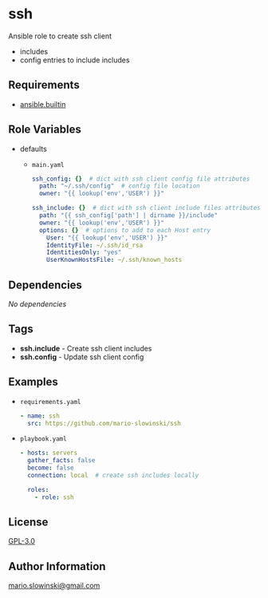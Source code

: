 ssh
===

Ansible role to create ssh client

* includes
* config entries to include includes

Requirements
------------

* [ansible.builtin](https://docs.ansible.com/ansible/latest/collections/ansible/builtin/index.html)

Role Variables
--------------

* defaults

  * `main.yaml`

    ```yaml
    ssh_config: {}  # dict with ssh client config file attributes
      path: "~/.ssh/config"  # config file location
      owner: "{{ lookup('env','USER') }}"

    ssh_include: {}  # dict with ssh client include files attributes
      path: "{{ ssh_config['path'] | dirname }}/include"
      owner: "{{ lookup('env','USER') }}"
      options: {}  # options to add to each Host entry
        User: "{{ lookup('env','USER') }}"
        IdentityFile: ~/.ssh/id_rsa
        IdentitiesOnly: "yes"
        UserKnownHostsFile: ~/.ssh/known_hosts
    ```

Dependencies
------------

*No* *dependencies*

Tags
----

* **ssh.include** - Create ssh client includes
* **ssh.config** - Update ssh client config

Examples
--------

* `requirements.yaml`

  ```yaml
  - name: ssh
    src: https://github.com/mario-slowinski/ssh
  ```

* `playbook.yaml`

  ```yaml
  - hosts: servers
    gather_facts: false
    become: false
    connection: local  # create ssh includes locally

    roles:
      - role: ssh
  ```

License
-------

[GPL-3.0](https://www.gnu.org/licenses/gpl-3.0.html)

Author Information
------------------

[mario.slowinski@gmail.com](mailto:mario.slowinski@gmail.com)
